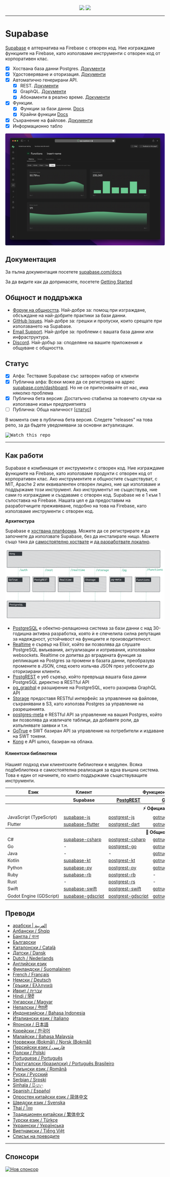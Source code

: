 <p align="center">
<img src="https://user-images.githubusercontent.com/8291514/213727234-cda046d6-28c6-491a-b284-b86c5cede25d.png#gh-light-mode-only">
<img src="https://user-images.githubusercontent.com/8291514/213727225-56186826-bee8-43b5-9b15-86e839d89393.png#gh-dark-mode-only">
</p>

---

# Supabase

[Supabase](https://supabase.com) е алтернатива на Firebase с отворен код. Ние изграждаме функциите на Firebase, като използваме инструменти с отворен код от корпоративен клас.

- [x] Хоствана база данни Postgres. [Документи](https://supabase.com/docs/guides/database)
- [x] Удостоверяване и оторизация. [Документи](https://supabase.com/docs/guides/auth)
- [x] Автоматично генерирани API.
  - [x] REST. [Документи](https://supabase.com/docs/guides/database/api#rest-api)
  - [x] GraphQL. [Документи](https://supabase.com/docs/guides/database/api#graphql-api)
  - [x] Абонаменти в реално време. [Документи](https://supabase.com/docs/guides/database/api#realtime-api)
- [x] Функции.
  - [x] Функции за бази данни. [Docs](https://supabase.com/docs/guides/database/functions)
  - [x] Крайни функции [Docs](https://supabase.com/docs/guides/functions)
- [x] Съхранение на файлове. [Документи](https://supabase.com/docs/guides/storage)
- [x] Информационно табло

![Supabase Dashboard](https://raw.githubusercontent.com/supabase/supabase/master/apps/www/public/images/github/supabase-dashboard.png)

## Документация

За пълна документация посетете [supabase.com/docs](https://supabase.com/docs)

За да видите как да допринасяте, посетете [Getting Started](../DEVELOPERS.md)

## Общност и поддръжка

- [Форум на общността](https://github.com/supabase/supabase/discussions). Най-добре за: помощ при изграждане, обсъждане на най-добрите практики за бази данни.
- [GitHub Issues](https://github.com/supabase/supabase/issues). Най-добре за: грешки и пропуски, които срещате при използването на Supabase.
- [Email Support](https://supabase.com/docs/support#business-support). Най-добре за: проблеми с вашата база данни или инфраструктура.
- [Discord](https://discord.supabase.com). Най-добър за: споделяне на вашите приложения и общуване с общността.

## Статус

- [x] Алфа: Тестваме Supabase със затворен набор от клиенти
- [x] Публична алфа: Всеки може да се регистрира на адрес [supabase.com/dashboard](https://supabase.com/dashboard). Но не се притеснявайте от нас, има няколко проблема
- [x] Публична бета версия: Достатъчно стабилна за повечето случаи на използване извън предприятията
- [ ] Публична: Обща наличност [[статус](https://supabase.com/docs/guides/getting-started/features#feature-status)]

В момента сме в публична бета версия. Следете "releases" на това репо, за да бъдете уведомявани за основни актуализации.

<kbd><img src="https://raw.githubusercontent.com/supabase/supabase/d5f7f413ab356dc1a92075cb3cee4e40a957d5b1/web/static/watch-repo.gif" alt="Watch this repo"/></kbd>

---

## Как работи

Supabase е комбинация от инструменти с отворен код. Ние изграждаме функциите на Firebase, като използваме продукти с отворен код от корпоративен клас. Ако инструментите и общностите съществуват, с MIT, Apache 2 или еквивалентен отворен лиценз, ние ще използваме и поддържаме този инструмент. Ако инструментът не съществува, ние сами го изграждаме и създаваме с отворен код. Supabase не е 1 към 1 съпоставка на Firebase. Нашата цел е да предоставим на разработчиците преживяване, подобно на това на Firebase, като използваме инструменти с отворен код.

**Архитектура**

Supabase е [хоствана платформа](https://supabase.com/dashboard). Можете да се регистрирате и да започнете да използвате Supabase, без да инсталирате нищо.
Можете също така да [самостоятелно хоствате](https://supabase.com/docs/guides/hosting/overview) и [да разработвате локално](https://supabase.com/docs/guides/local-development).

![Архитектура](https://github.com/supabase/supabase/blob/master/apps/docs/public/img/supabase-architecture.png)

- [PostgreSQL](https://www.postgresql.org/) е обектно-релационна система за бази данни с над 30-годишна активна разработка, която ѝ е спечелила силна репутация за надеждност, устойчивост на функциите и производителност.
- [Realtime](https://github.com/supabase/realtime) е сървър на Elixir, който ви позволява да слушате PostgreSQL вмъквания, актуализации и изтривания, използвайки websockets. Realtime се допитва до вградената функция за репликация на Postgres за промени в базата данни, преобразува промените в JSON, след което излъчва JSON през уебсокети до оторизирани клиенти.
- [PostgREST](http://postgrest.org/) е уеб сървър, който превръща вашата база данни PostgreSQL директно в RESTful API
- [pg_graphql](http://github.com/supabase/pg_graphql/) е разширение на PostgreSQL, което разкрива GraphQL API
- [Storage](https://github.com/supabase/storage-api) предоставя RESTful интерфейс за управление на файлове, съхранявани в S3, като използва Postgres за управление на разрешенията.
- [postgres-meta](https://github.com/supabase/postgres-meta) е RESTful API за управление на вашия Postgres, който ви позволява да извличате таблици, да добавяте роли, да изпълнявате заявки и т.н.
- [GoTrue](https://github.com/netlify/gotrue) е SWT базиран API за управление на потребители и издаване на SWT токени.
- [Kong](https://github.com/Kong/kong) е API шлюз, базиран на облака.

#### Клиентски библиотеки

Нашият подход към клиентските библиотеки е модулен. Всяка подбиблиотека е самостоятелна реализация за една външна система. Това е един от начините, по които поддържаме съществуващите инструменти.

<table style="table-layout:fixed; white-space: nowrap;">
  <tr>
    <th>Език</th>
    <th>Клиент</th>
    <th colspan="5">Функционални клиенти (в комплект с клиента на Supabase)</th>
  </tr>
  
  <tr>
    <th></th>
    <th>Supabase</th>
    <th><a href="https://github.com/postgrest/postgrest" target="_blank" rel="noopener noreferrer">PostgREST</a></th>
    <th><a href="https://github.com/supabase/gotrue" target="_blank" rel="noopener noreferrer">GoTrue</a></th>
    <th><a href="https://github.com/supabase/realtime" target="_blank" rel="noopener noreferrer">Realtime</a></th>
    <th><a href="https://github.com/supabase/storage-api" target="_blank" rel="noopener noreferrer">Storage</a></th>
    <th>Functions</th>
  </tr>
  <!-- TEMPLATE FOR NEW ROW -->
  <!-- START ROW
  <tr>
    <td>lang</td>
    <td><a href="https://github.com/supabase-community/supabase-lang" target="_blank" rel="noopener noreferrer">supabase-lang</a></td>
    <td><a href="https://github.com/supabase-community/postgrest-lang" target="_blank" rel="noopener noreferrer">postgrest-lang</a></td>
    <td><a href="https://github.com/supabase-community/gotrue-lang" target="_blank" rel="noopener noreferrer">gotrue-lang</a></td>
    <td><a href="https://github.com/supabase-community/realtime-lang" target="_blank" rel="noopener noreferrer">realtime-lang</a></td>
    <td><a href="https://github.com/supabase-community/storage-lang" target="_blank" rel="noopener noreferrer">storage-lang</a></td>
  </tr>
  END ROW -->
  
  <th colspan="7">⚡️ Официален ⚡️</th>
  
  <tr>
    <td>JavaScript (TypeScript)</td>
    <td><a href="https://github.com/supabase/supabase-js" target="_blank" rel="noopener noreferrer">supabase-js</a></td>
    <td><a href="https://github.com/supabase/postgrest-js" target="_blank" rel="noopener noreferrer">postgrest-js</a></td>
    <td><a href="https://github.com/supabase/gotrue-js" target="_blank" rel="noopener noreferrer">gotrue-js</a></td>
    <td><a href="https://github.com/supabase/realtime-js" target="_blank" rel="noopener noreferrer">realtime-js</a></td>
    <td><a href="https://github.com/supabase/storage-js" target="_blank" rel="noopener noreferrer">storage-js</a></td>
    <td><a href="https://github.com/supabase/functions-js" target="_blank" rel="noopener noreferrer">functions-js</a></td>
  </tr>
    <tr>
    <td>Flutter</td>
    <td><a href="https://github.com/supabase/supabase-flutter" target="_blank" rel="noopener noreferrer">supabase-flutter</a></td>
    <td><a href="https://github.com/supabase/postgrest-dart" target="_blank" rel="noopener noreferrer">postgrest-dart</a></td>
    <td><a href="https://github.com/supabase/gotrue-dart" target="_blank" rel="noopener noreferrer">gotrue-dart</a></td>
    <td><a href="https://github.com/supabase/realtime-dart" target="_blank" rel="noopener noreferrer">realtime-dart</a></td>
    <td><a href="https://github.com/supabase/storage-dart" target="_blank" rel="noopener noreferrer">storage-dart</a></td>
    <td><a href="https://github.com/supabase/functions-dart" target="_blank" rel="noopener noreferrer">functions-dart</a></td>
  </tr>
  
  <th colspan="7">💚 Общност 💚</th>
  
  <tr>
    <td>C#</td>
    <td><a href="https://github.com/supabase-community/supabase-csharp" target="_blank" rel="noopener noreferrer">supabase-csharp</a></td>
    <td><a href="https://github.com/supabase-community/postgrest-csharp" target="_blank" rel="noopener noreferrer">postgrest-csharp</a></td>
    <td><a href="https://github.com/supabase-community/gotrue-csharp" target="_blank" rel="noopener noreferrer">gotrue-csharp</a></td>
    <td><a href="https://github.com/supabase-community/realtime-csharp" target="_blank" rel="noopener noreferrer">realtime-csharp</a></td>
    <td><a href="https://github.com/supabase-community/storage-csharp" target="_blank" rel="noopener noreferrer">storage-csharp</a></td>
    <td><a href="https://github.com/supabase-community/functions-csharp" target="_blank" rel="noopener noreferrer">functions-csharp</a></td>
  </tr>
  <tr>
    <td>Go</td>
    <td>-</td>
    <td><a href="https://github.com/supabase-community/postgrest-go" target="_blank" rel="noopener noreferrer">postgrest-go</a></td>
    <td><a href="https://github.com/supabase-community/gotrue-go" target="_blank" rel="noopener noreferrer">gotrue-go</a></td>
    <td>-</td>
    <td><a href="https://github.com/supabase-community/storage-go" target="_blank" rel="noopener noreferrer">storage-go</a></td>
    <td><a href="https://github.com/supabase-community/functions-go" target="_blank" rel="noopener noreferrer">functions-go</a></td>
  </tr>
  <tr>
    <td>Java</td>
    <td>-</td>
    <td>-</td>
    <td><a href="https://github.com/supabase-community/gotrue-java" target="_blank" rel="noopener noreferrer">gotrue-java</a></td>
    <td>-</td>
    <td><a href="https://github.com/supabase-community/storage-java" target="_blank" rel="noopener noreferrer">storage-java</a></td>
    <td>-</td>
  </tr>
  <tr>
    <td>Kotlin</td>
    <td><a href="https://github.com/supabase-community/supabase-kt" target="_blank" rel="noopener noreferrer">supabase-kt</a></td>
    <td><a href="https://github.com/supabase-community/supabase-kt/tree/master/Postgrest" target="_blank" rel="noopener noreferrer">postgrest-kt</a></td>
    <td><a href="https://github.com/supabase-community/supabase-kt/tree/master/GoTrue" target="_blank" rel="noopener noreferrer">gotrue-kt</a></td>
    <td><a href="https://github.com/supabase-community/supabase-kt/tree/master/Realtime" target="_blank" rel="noopener noreferrer">realtime-kt</a></td>
    <td><a href="https://github.com/supabase-community/supabase-kt/tree/master/Storage" target="_blank" rel="noopener noreferrer">storage-kt</a></td>
    <td><a href="https://github.com/supabase-community/supabase-kt/tree/master/Functions" target="_blank" rel="noopener noreferrer">functions-kt</a></td>
  </tr>
  <tr>
    <td>Python</td>
    <td><a href="https://github.com/supabase-community/supabase-py" target="_blank" rel="noopener noreferrer">supabase-py</a></td>
    <td><a href="https://github.com/supabase-community/postgrest-py" target="_blank" rel="noopener noreferrer">postgrest-py</a></td>
    <td><a href="https://github.com/supabase-community/gotrue-py" target="_blank" rel="noopener noreferrer">gotrue-py</a></td>
    <td><a href="https://github.com/supabase-community/realtime-py" target="_blank" rel="noopener noreferrer">realtime-py</a></td>
    <td><a href="https://github.com/supabase-community/storage-py" target="_blank" rel="noopener noreferrer">storage-py</a></td>
    <td><a href="https://github.com/supabase-community/functions-py" target="_blank" rel="noopener noreferrer">functions-py</a></td>
  </tr>
  <tr>
    <td>Ruby</td>
    <td><a href="https://github.com/supabase-community/supabase-rb" target="_blank" rel="noopener noreferrer">supabase-rb</a></td>
    <td><a href="https://github.com/supabase-community/postgrest-rb" target="_blank" rel="noopener noreferrer">postgrest-rb</a></td>
    <td>-</td>
    <td>-</td>
    <td>-</td>
    <td>-</td>
  </tr>
  <tr>
    <td>Rust</td>
    <td>-</td>
    <td><a href="https://github.com/supabase-community/postgrest-rs" target="_blank" rel="noopener noreferrer">postgrest-rs</a></td>
    <td>-</td>
    <td>-</td>
    <td>-</td>
    <td>-</td>
  </tr>
  <tr>
    <td>Swift</td>
    <td><a href="https://github.com/supabase-community/supabase-swift" target="_blank" rel="noopener noreferrer">supabase-swift</a></td>
    <td><a href="https://github.com/supabase-community/postgrest-swift" target="_blank" rel="noopener noreferrer">postgrest-swift</a></td>
    <td><a href="https://github.com/supabase-community/gotrue-swift" target="_blank" rel="noopener noreferrer">gotrue-swift</a></td>
    <td><a href="https://github.com/supabase-community/realtime-swift" target="_blank" rel="noopener noreferrer">realtime-swift</a></td>
    <td><a href="https://github.com/supabase-community/storage-swift" target="_blank" rel="noopener noreferrer">storage-swift</a></td>
    <td><a href="https://github.com/supabase-community/functions-swift" target="_blank" rel="noopener noreferrer">functions-swift</a></td>
  </tr>
  <tr>
    <td>Godot Engine (GDScript)</td>
    <td><a href="https://github.com/supabase-community/godot-engine.supabase" target="_blank" rel="noopener noreferrer">supabase-gdscript</a></td>
    <td><a href="https://github.com/supabase-community/postgrest-gdscript" target="_blank" rel="noopener noreferrer">postgrest-gdscript</a></td>
    <td><a href="https://github.com/supabase-community/gotrue-gdscript" target="_blank" rel="noopener noreferrer">gotrue-gdscript</a></td>
    <td><a href="https://github.com/supabase-community/realtime-gdscript" target="_blank" rel="noopener noreferrer">realtime-gdscript</a></td>
    <td><a href="https://github.com/supabase-community/storage-gdscript" target="_blank" rel="noopener noreferrer">storage-gdscript</a></td>
    <td><a href="https://github.com/supabase-community/functions-gdscript" target="_blank" rel="noopener noreferrer">functions-gdscript</a></td>
  </tr>
  
</table>

<!--- Remove this list if you're translating to another language, it's hard to keep updated across multiple files-->
<!--- Keep only the link to the list of translation files-->

## Преводи

- [арабски | العربية](/i18n/README.ar.md)
- [Албански / Shqip](/i18n/README.sq.md)
- [Бангла / বাংলা](/i18n/README.bn.md)
- [Български](/i18n/README.bg.md)
- [Каталонски / Català](/i18n/README.ca.md)
- [Датски / Dansk](/i18n/README.da.md)
- [Dutch / Nederlands](/i18n/README.nl.md)
- [Английски език](https://github.com/supabase/supabase)
- [Финландски / Suomalainen](/i18n/README.fi.md)
- [French / Français](/i18n/README.fr.md)
- [Немски / Deutsch](/i18n/README.de.md)
- [Гръцки / Ελληνικά](/i18n/README.gr.md)
- [Иврит / עברית](/i18n/README.he.md)
- [Hindi / हिंदी](/i18n/README.hi.md)
- [Унгарски / Magyar](/i18n/README.hu.md)
- [Непалски / नेपाली](/i18n/README.ne.md)
- [Индонезийски / Bahasa Indonesia](/i18n/README.id.md)
- [Италиански език / Italiano](/i18n/README.it.md)
- [Японски / 日本語](/i18n/README.jp.md)
- [Корейски / 한국어](/i18n/README.ko.md)
- [Малайски / Bahasa Malaysia](/i18n/README.ms.md)
- [Норвежки (Bokmål) / Norsk (Bokmål)](/i18n/README.nb-no.md)
- [Персийски език / فارسی](/i18n/README.fa.md)
- [Полски / Polski](/i18n/README.pl.md)
- [Portuguese / Português](/i18n/README.pt.md)
- [Португалски (бразилски) / Português Brasileiro](/i18n/README.pt-br.md)
- [Румънски език / Română](/i18n/README.ro.md)
- [Руски / Pусский](/i18n/README.ru.md)
- [Serbian / Srpski](/i18n/README.sr.md)
- [Sinhala / සිංහල](/i18n/README.si.md)
- [Spanish / Español](/i18n/README.es.md)
- [Опростен китайски език / 简体中文](/i18n/README.zh-cn.md)
- [Шведски език / Svenska](/i18n/README.sv.md)
- [Thai / ไทย](/i18n/README.th.md)
- [Традиционен китайски / 繁体中文](/i18n/README.zh-tw.md)
- [Турски език / Türkçe](/i18n/README.tr.md)
- [Украински / Українська](/i18n/README.uk.md)
- [Виетнамски / Tiếng Việt](/i18n/README.vi-vn.md)
- [Списък на преводите](/i18n/languages.md) <!--- Keep only this -->

---

## Спонсори

[![Нов спонсор](https://user-images.githubusercontent.com/10214025/90518111-e74bbb00-e198-11ea-8f88-c9e3c1aa4b5b.png)](https://github.com/sponsors/supabase)
